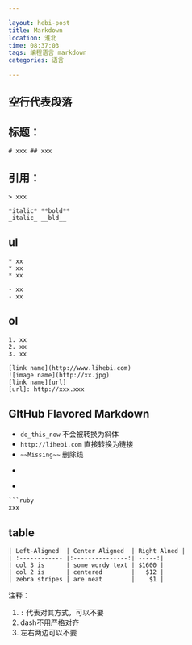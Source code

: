```yaml
---

layout: hebi-post
title: Markdown
location: 淮北
time: 08:37:03
tags: 编程语言 markdown
categories: 语言

---
```


## 空行代表段落

## 标题：
```
# xxx ## xxx
```

## 引用：
```
> xxx
```

```
*italic* **bold**
_italic_ __bld__
```

<!--more-->

## ul
```
* xx
* xx
* xx

- xx
- xx
```

## ol
```
1. xx
2. xx
3. xx
```
```
[link name](http://www.lihebi.com)
![image name](http://xx.jpg)
[link name][url]
[url]: http://xxx.xxx
```

## GItHub Flavored Markdown
* `do_this_now` 不会被转换为斜体
* `http://lihebi.com` 直接转换为链接
* `~~Missing~~` 删除线
* ``` 可以插入code（本来要用4个空格）
* ``` 可以使用高亮

```
```ruby
xxx
```

## table

```
| Left-Aligned  | Center Aligned  | Right Alned |
| :------------ |:---------------:| -----:|
| col 3 is      | some wordy text | $1600 |
| col 2 is      | centered        |   $12 |
| zebra stripes | are neat        |    $1 |
```
注释：
1. `:` 代表对其方式，可以不要
2. dash不用严格对齐
3. 左右两边可以不要
